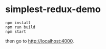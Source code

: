 # simplest-redux-demo

```
npm install
npm run build
npm start
```

then go to [http://localhost:4000](http://localhost:4000).
